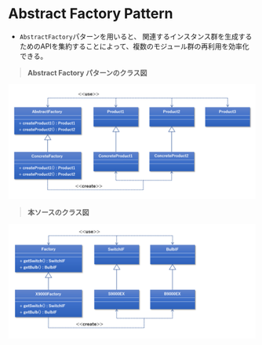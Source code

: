 # Abstract Factory Pattern
- `AbstractFactory`パターンを用いると、 関連するインスタンス群を生成するためのAPIを集約することによって、複数のモジュール群の再利用を効率化できる。



> **Abstract Factory パターンのクラス図**

<img src="image\AbstractFactory1.png">



> **本ソースのクラス図**

<img src="image\AbstractFactory2.png">
